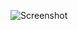 
![Screenshot](http://rjchallis.github.com/assembly_stats/screenshots/assembly_stats.png "Screenshot")
